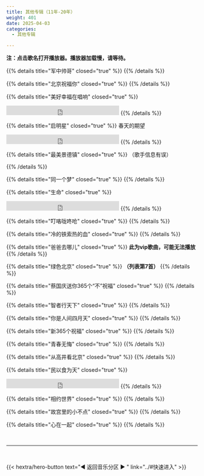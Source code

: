 ```yaml
---
title: 其他专辑（11年-20年）
weight: 401
date: 2025-04-03
categories:
  - 其他专辑

---
```


**注：点击歌名打开播放器。播放器加载慢，请等待。**

{{% details title="军中帅哥" closed="true" %}}
<meting-js
    server="tencent"
    type="album"
    id="000ANz4s1gS97S">
</meting-js>
{{% /details %}}


{{% details title="北京祝福你" closed="true" %}}
<meting-js
    server="tencent"
    type="album"
    id="004D9yzn30Ro23">
</meting-js>
{{% /details %}}


{{% details title="美好幸福在唱响" closed="true" %}}
<iframe src="https://www.opendrive.com/player/NzNfOTAxNTMyOTRfT1NOVXM" height="25" width="297" style="border:0" scrolling="no" frameborder="0" allowtransparency="true"></iframe>
{{% /details %}}


{{% details title="启明星" closed="true" %}}
春天的期望
<iframe src="https://www.opendrive.com/player/NzNfOTAyNTU4MDNfam10YW4" height="25" width="297" style="border:0" scrolling="no" frameborder="0" allowtransparency="true"></iframe>
{{% /details %}}


{{% details title="最美景德镇" closed="true" %}}
（歌手信息有误）
<meting-js
    server="tencent"
    type="album"
    id="004QdyxR16Elfj">
</meting-js>

{{% /details %}}

{{% details title="同一个梦" closed="true" %}}
<meting-js
    server="tencent"
    type="album"
    id="000pbk7R1bNrSZ">
</meting-js>
{{% /details %}}

{{% details title="生命" closed="true" %}}
<iframe src="https://www.opendrive.com/player/NzNfOTAxNTUwMDZfcG9uejA" height="25" width="297" style="border:0" scrolling="no" frameborder="0" allowtransparency="true"></iframe>
{{% /details %}}

{{% details title="叮咯咙咚呛" closed="true" %}}
<meting-js
    server="tencent"
    type="album"
    id="004AiXFC3y5ogG">
</meting-js>
{{% /details %}}

{{% details title="冷的铁索热的血" closed="true" %}}
<meting-js
    server="tencent"
    type="album"
    id="003w0LL8480T9A">
</meting-js>
{{% /details %}}

{{% details title="爸爸去哪儿" closed="true" %}}
**此为vip歌曲，可能无法播放**
<meting-js
    server="tencent"
    type="album"
    id="001DawuQ2s1Ys2">
</meting-js>
{{% /details %}}

{{% details title="绿色北京" closed="true" %}}
**（列表第7首）**
<meting-js
    server="tencent"
    type="album"
    id="001dZI5M0ZaEhs">
</meting-js>
{{% /details %}}

{{% details title="蔡国庆送你365个“不”祝福" closed="true" %}}
<meting-js
    server="tencent"
    type="album"
    id="0029vW82028Whq">
</meting-js>
{{% /details %}}

{{% details title="智者行天下" closed="true" %}}
<meting-js
    server="tencent"
    type="album"
    id="001v062I324R6n">
</meting-js>
{{% /details %}}

{{% details title="你是人间四月天" closed="true" %}}
<meting-js
    server="tencent"
    type="album"
    id="003gXebw1BJ0rV">
</meting-js>
{{% /details %}}

{{% details title="新365个祝福" closed="true" %}}
<meting-js
    server="tencent"
    type="album"
    id="004V79L62qAEp2">
</meting-js>
{{% /details %}}

{{% details title="青春无悔" closed="true" %}}
<meting-js
    server="tencent"
    type="album"
    id="0001eeXQ3l1zgA">
</meting-js>
{{% /details %}}

{{% details title="从高井看北京" closed="true" %}}
<meting-js
    server="tencent"
    type="album"
    id="003gz8uV2vkqQD">
</meting-js>
{{% /details %}}

{{% details title="民以食为天" closed="true" %}}
<iframe src="https://www.opendrive.com/player/NzNfOTAxNjE1MTRfNDdDR0M" height="25" width="297" style="border:0" scrolling="no" frameborder="0" allowtransparency="true"></iframe>
{{% /details %}}

{{% details title="相约世界" closed="true" %}}
<meting-js
    server="tencent"
    type="album"
    id="002idUqx3kyuze">
</meting-js>
{{% /details %}}

{{% details title="故宫里的小不点" closed="true" %}}
<meting-js
    server="tencent"
    type="album"
    id="000qmjQo2KxcYF">
</meting-js>
{{% /details %}}

{{% details title="心在一起" closed="true" %}}
<meting-js
    server="tencent"
    type="album"
    id="000XxHIs3GSmUc">
</meting-js>
{{% /details %}}

<br>
<hr>
<br>

{{< hextra/hero-button text="◀ 返回音乐分区 ▶ " link="../#快速进入" >}}